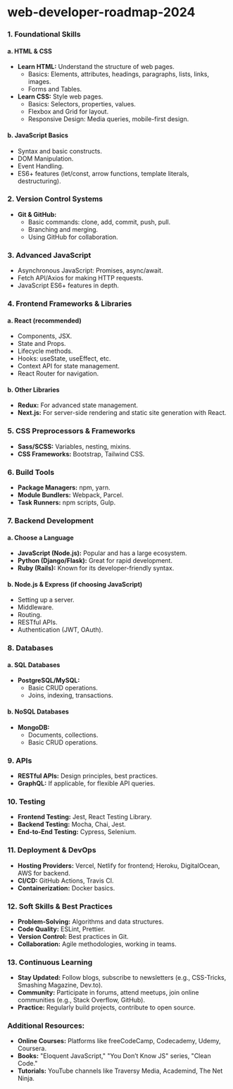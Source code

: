 # web-developer-roadmap-2024

### 1. **Foundational Skills**

#### a. **HTML & CSS**
   - **Learn HTML:** Understand the structure of web pages.
     - Basics: Elements, attributes, headings, paragraphs, lists, links, images.
     - Forms and Tables.
   - **Learn CSS:** Style web pages.
     - Basics: Selectors, properties, values.
     - Flexbox and Grid for layout.
     - Responsive Design: Media queries, mobile-first design.

#### b. **JavaScript Basics**
   - Syntax and basic constructs.
   - DOM Manipulation.
   - Event Handling.
   - ES6+ features (let/const, arrow functions, template literals, destructuring).

### 2. **Version Control Systems**
   - **Git & GitHub:**
     - Basic commands: clone, add, commit, push, pull.
     - Branching and merging.
     - Using GitHub for collaboration.

### 3. **Advanced JavaScript**
   - Asynchronous JavaScript: Promises, async/await.
   - Fetch API/Axios for making HTTP requests.
   - JavaScript ES6+ features in depth.

### 4. **Frontend Frameworks & Libraries**

#### a. **React (recommended)**
   - Components, JSX.
   - State and Props.
   - Lifecycle methods.
   - Hooks: useState, useEffect, etc.
   - Context API for state management.
   - React Router for navigation.

#### b. **Other Libraries**
   - **Redux:** For advanced state management.
   - **Next.js:** For server-side rendering and static site generation with React.

### 5. **CSS Preprocessors & Frameworks**
   - **Sass/SCSS:** Variables, nesting, mixins.
   - **CSS Frameworks:** Bootstrap, Tailwind CSS.

### 6. **Build Tools**
   - **Package Managers:** npm, yarn.
   - **Module Bundlers:** Webpack, Parcel.
   - **Task Runners:** npm scripts, Gulp.

### 7. **Backend Development**

#### a. **Choose a Language**
   - **JavaScript (Node.js):** Popular and has a large ecosystem.
   - **Python (Django/Flask):** Great for rapid development.
   - **Ruby (Rails):** Known for its developer-friendly syntax.

#### b. **Node.js & Express (if choosing JavaScript)**
   - Setting up a server.
   - Middleware.
   - Routing.
   - RESTful APIs.
   - Authentication (JWT, OAuth).

### 8. **Databases**

#### a. **SQL Databases**
   - **PostgreSQL/MySQL:**
     - Basic CRUD operations.
     - Joins, indexing, transactions.

#### b. **NoSQL Databases**
   - **MongoDB:**
     - Documents, collections.
     - Basic CRUD operations.

### 9. **APIs**
   - **RESTful APIs:** Design principles, best practices.
   - **GraphQL:** If applicable, for flexible API queries.

### 10. **Testing**
   - **Frontend Testing:** Jest, React Testing Library.
   - **Backend Testing:** Mocha, Chai, Jest.
   - **End-to-End Testing:** Cypress, Selenium.

### 11. **Deployment & DevOps**
   - **Hosting Providers:** Vercel, Netlify for frontend; Heroku, DigitalOcean, AWS for backend.
   - **CI/CD:** GitHub Actions, Travis CI.
   - **Containerization:** Docker basics.

### 12. **Soft Skills & Best Practices**
   - **Problem-Solving:** Algorithms and data structures.
   - **Code Quality:** ESLint, Prettier.
   - **Version Control:** Best practices in Git.
   - **Collaboration:** Agile methodologies, working in teams.

### 13. **Continuous Learning**
   - **Stay Updated:** Follow blogs, subscribe to newsletters (e.g., CSS-Tricks, Smashing Magazine, Dev.to).
   - **Community:** Participate in forums, attend meetups, join online communities (e.g., Stack Overflow, GitHub).
   - **Practice:** Regularly build projects, contribute to open source.

### Additional Resources:
- **Online Courses:** Platforms like freeCodeCamp, Codecademy, Udemy, Coursera.
- **Books:** "Eloquent JavaScript," "You Don’t Know JS" series, "Clean Code."
- **Tutorials:** YouTube channels like Traversy Media, Academind, The Net Ninja.
